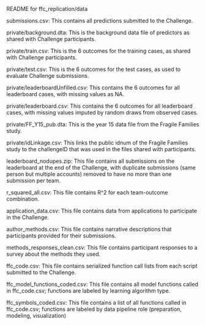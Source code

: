 README for ffc_replication/data

submissions.csv: This contains all predictions submitted to the Challenge.

private/background.dta: This is the background data file of predictors as shared with Challenge participants.

private/train.csv: This is the 6 outcomes for the training cases, as shared with Challenge participants.

private/test.csv: This is the 6 outcomes for the test cases, as used to evaluate Challenge submissions.

private/leaderboardUnfilled.csv: This contains the 6 outcomes for all leaderboard cases, with missing values as NA.

private/leaderboard.csv: This contains the 6 outcomes for all leaderboard cases, with missing values imputed by random draws from observed cases.

private/FF_Y15_pub.dta: This is the year 15 data file from the Fragile Families study.

private/idLinkage.csv: This links the public idnum of the Fragile Families study to the challengeID that was used in the files shared with participants.

leaderboard_nodupes.zip: This file contains all submissions on the leaderboard at the end of the Challenge, with duplicate submissions (same person but multiple accounts) removed to have no more than one submission per team.

r_squared_all.csv: This file contains R^2 for each team-outcome combination.

application_data.csv: This file contains data from applications to participate in the Challenge.

author_methods.csv: This file contains narrative descriptions that participants provided for their submissions.

methods_responses_clean.csv: This file contains participant responses to a survey about the methods they used.

ffc_code.csv: This file contains serialized function call lists from each script submitted to the Challenge.

ffc_model_functions_coded.csv: This file contains all model functions called in ffc_code.csv; functions are labeled by learning algorithm type.

ffc_symbols_coded.csv: This file contains a list of all functions called in ffc_code.csv; functions are labeled by data pipeline role (preparation, modeling, visualization)